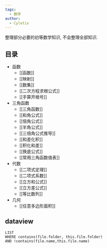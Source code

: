 ```yaml
---
tags:
  - 数学
author:
  - Cyletix
---
```

整理部分必要的初等数学知识, 不会整理全部知识. 
## 目录
- 函数
    - [[函数]]
    - [[映射]]
    - [[数集]]
    - [[二次方程求根公式]]
    - [[手算开根号]]
- 三角函数
    - [[三角函数]]
    - [[和角公式]]
    - [[倍角公式]]
    - [[半角公式]]
    - [[三倍角公式推导]]
    - [[和差化积]]
    - [[积化和差]]
    - [[换底公式]]
    - [[常用三角函数值表]]
- 代数
    - [[二项式定理]]
    - [[二项式系数]]
    - [[立方和公式]]
    - [[立方差公式]]
    - [[等比数列]]
- 几何
    - [[任意多边形面积]]


## dataview
```dataview
LIST
WHERE contains(file.folder, this.file.folder)
AND !contains(file.name,this.file.name)
```
